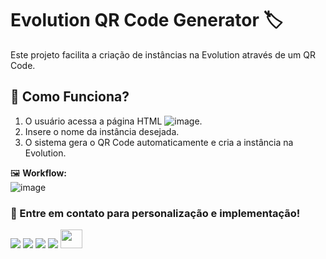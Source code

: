 # Evolution QR Code Generator 🏷️

Este projeto facilita a criação de instâncias na Evolution através de um QR Code.

## 🚀 Como Funciona?
1. O usuário acessa a página HTML
![image](https://github.com/user-attachments/assets/f2fd09f6-cbde-438a-8ec2-9f529f9d22c1).
3. Insere o nome da instância desejada.
4. O sistema gera o QR Code automaticamente e cria a instância na Evolution.

🖼 **Workflow:**  
![image](https://github.com/user-attachments/assets/215c8528-7962-48d4-bc4c-2ab58dc5cddc)


### 📌 Entre em contato para personalização e implementação!
<div> 
  <a href="https://github.com/bendogabriel" target="_blank"><img src="https://img.shields.io/badge/GitHub-100000?style=for-the-badge&logo=github&logoColor=white" target="_blank"></a>
  <a href="https://www.linkedin.com/in/gabriel-bendo" target="_blank"><img src="https://img.shields.io/badge/-LinkedIn-%230077B5?style=for-the-badge&logo=linkedin&logoColor=white" target="_blank"></a>
  <a href="https://instagram.com/agencianexateam" target="_blank"><img src="https://img.shields.io/badge/-Instagram-%23E4405F?style=for-the-badge&logo=instagram&logoColor=white" target="_blank"></a>
  <a href="mailto:gmbendo14@gmail.com"><img src="https://img.shields.io/badge/-Gmail-%23333?style=for-the-badge&logo=gmail&logoColor=white" target="_blank"></a>
  <a href="https://www.nexateam.com.br/homenexa" target="_blank"><img src="https://github.com/user-attachments/assets/d0c56062-1934-42ff-8712-514f7072d5f8" width="35px" height="30px"></a>

</div>
